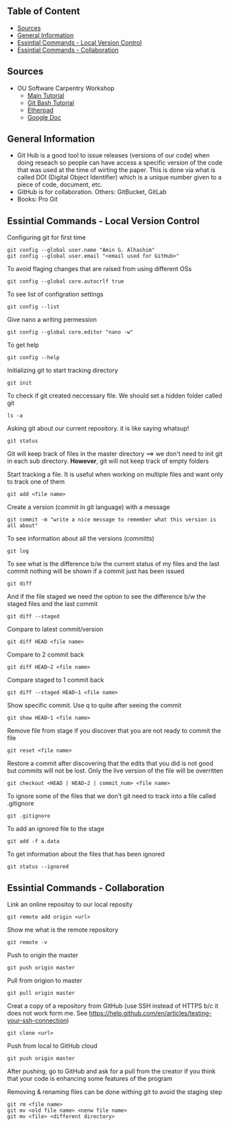 ## Table of Content
- [Sources](#souces)
- [General Information](#general-info)
- [Essintial Commands - Local Version Control](#local)
- [Essintial Commands - Collaboration](#collaboration)


<a name="souces" />

## Sources
- OU Software Carpentry Workshop
  - [Main Tutorial](https://oulib-swc.github.io/2019-05-15-ou-swc/)
  - [Git Bash Tutorial](http://swcarpentry.github.io/shell-novice/reference/)
  - [Etherpad](https://pad.carpentries.org/2019-05-15-ou-swc)
  - [Google Doc](https://docs.google.com/document/d/1aJq_X1uhaNkUj7qdZEzOcpc2Pky7eZPy76yqs0UkfrQ/edit)

<a name="general-info" />

## General Information
- Git Hub is a good tool to issue releases (versions of our code) when doing  reseach so people can have access a specific version of the code that was used at the time of wirting the paper.  This is done via what is called DOI (Digital Object Identifier) which is a unique number given to a piece of code, document, etc.
- GitHub is for collaboration.  Others: GitBucket, GitLab
- Books: Pro Git

<a name="local" />

## Essintial Commands - Local Version Control
Configuring git for first time
```
git config --global user.name "Amin G. Alhashim"
git config --global user.email "<email used for GitHub>"
```

To avoid flaging changes that are raised from using different OSs
```
git config --global core.autocrlf true
```

To see list of configration settings
```
git config --list
```

Give nano a writing permession
```
git config --global core.editor "nano -w"
```

To get help
```
git config --help
```

Initializing git to start tracking directory
```
git init
```

To check if git created neccessary file.  We should set a hidden folder called git
```
ls -a
```

Asking git about our current repository.  it is like saying whatsup!
```
git status
```

Git will keep track of files in the master directory ==> we don't need to init git in each sub directory.  **However**, git will not keep track of empty folders

Start tracking a file.  It is useful when working on multiple files and want only to track one of them
```
git add <file name>
```

Create a version (commit in git language) with a message
```
git commit -m "write a nice message to remember what this version is all about"
```

To see information about all the versions (committs)
```
git log
```

To see what is the difference b/w the current status of my files and the last commit nothing will be shown if a commit just has been issued
```
git diff
```

And if the file staged we need the option to see the difference b/w the staged files and the last commit
```
git diff --staged
```

Compare to latest commit/version
```
git diff HEAD <file name>
```

Compare to 2 commit back
```
git diff HEAD~2 <file name>
```

Compare staged to 1 commit back
```
git diff --staged HEAD~1 <file name>
```

Show specific commit.  Use q to quite after seeing the commit
```
git show HEAD~1 <file name>
```

Remove file from stage if you discover that you are not ready to commit the file
```
git reset <file name>
```

Restore a commit after discovering that the edits that you did is not good but commits will not be lost.  Only the live version of the file will be overritten
```
git checkout <HEAD | HEAD~2 | commit_num> <file name>
```

To ignore some of the files that we don't git need to track into a file called .gitignore
```
git .gitignore
```

To add an ignored file to the stage
```
git add -f a.data
```

To get information about the files that has been ignored
```
git status --ignored
```

<a name="collaboration" />

## Essintial Commands - Collaboration

Link an online repositoy to our local reposity
```
git remote add origin <url>
```

Show me what is the remote repository
```
git remote -v
```

Push to origin the master
```
git push origin master
```

Pull from origion to master
```
git pull origin master
```

Creat a copy of a repository from GitHub (use SSH instead of HTTPS b/c it does not work form me.  See https://help.github.com/en/articles/testing-your-ssh-connection)
```
git clone <url>
```

Push from local to GitHub cloud
```
git push origin master
```

After pushing, go to GitHub and ask for a pull from the creator if you think that your code is enhancing some features of the program

Removing & renaming files can be done withing git to avoid the staging step
```
git rm <file name>
git mv <old file name> <nenw file name>
git mv <file> <different directory>
```